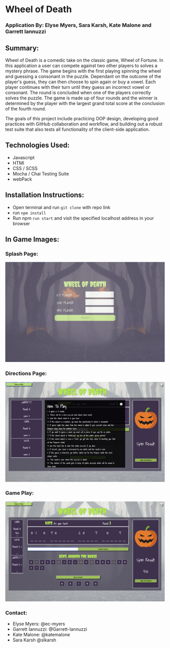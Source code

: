 # Wheel of Death 

### Application By: Elyse Myers, Sara Karsh, Kate Malone and Garrett Iannuzzi

## Summary:

Wheel of Death is a comedic take on the classic game, Wheel of Fortune. In this application a user can compete against two other players to solves a mystery phrase. The game begins with the first playing spinning the wheel and guessing a consonant in the puzzle. Dependant on the outcome of the player's guess, they can then choose to spin again or buy a vowel. Each player continues with their turn until they guess an incorrect vowel or consonant. The round is concluded when one of the players correctly solves the puzzle. The game is made up of four rounds and the winner is determined by the player with the largest grand total score at the conclusion of the fourth round.

The goals of this project include practicing OOP design, developing good practices with GitHub collaboration and workflow, and building out a robust test suite that also tests all functionality of the client-side application.

## Technologies Used:
  
  - Javascript 
  - HTMl
  - CSS / SCSS
  - Mocha / Chai Testing Suite
  - webPack 
  
## Installation Instructions: 
  - Open terminal and run  `git clone` with repo link
  - run `npm install`
  - Run npm `run start` and visit the specified localhost address in your browser
  
## In Game Images:

  ### Splash Page:
  ![Splash Page](src/images/splash-page.png)
  
  ### Directions Page:
   ![Directions Page](src/images/directions-page.png)
   
  ### Game Play:
   ![Game Play](src/images/game-play.png)
   
### Contact:
  - Elyse Myers: @ec-myers
  - Garrett Iannuzzi: @Garrett-Iannuzzi
  - Kate Malone: @katemalone
  - Sara Karsh @slkarsh
